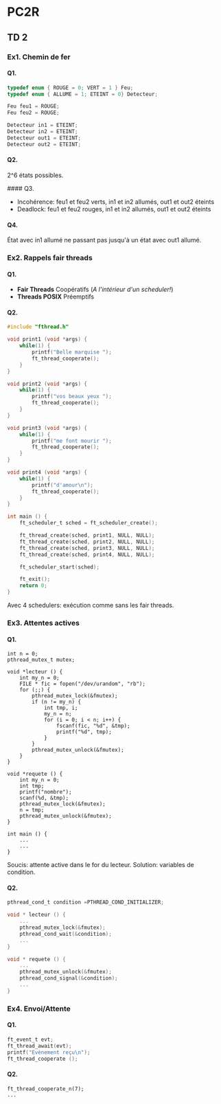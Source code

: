 # PC2R
## TD 2
### Ex1. Chemin de fer
#### Q1.
```c
typedef enum { ROUGE = 0; VERT = 1 } Feu;
typedef enum { ALLUME = 1; ETEINT = 0} Detecteur;

Feu feu1 = ROUGE;
Feu feu2 = ROUGE;

Detecteur in1 = ETEINT;
Detecteur in2 = ETEINT;
Detecteur out1 = ETEINT;
Detecteur out2 = ETEINT;
```
#### Q2.
2^6 états possibles.

#### Q3.
* Incohérence: feu1 et feu2 verts, in1 et in2 allumés, out1 et out2 éteints
* Deadlock: feu1 et feu2 rouges, in1 et in2 allumés, out1 et out2 éteints

#### Q4.
État avec in1 allumé ne passant pas jusqu'à un état avec out1 allumé.

### Ex2. Rappels fair threads
#### Q1.
* **Fair Threads** Coopératifs (*A l'intérieur d'un scheduler!*)
* **Threads POSIX** Préemptifs

#### Q2.
```c
#include "fthread.h"

void print1 (void *args) {
    while(1) {
        printf("Belle marquise ");
        ft_thread_cooperate();
    }
}

void print2 (void *args) {
    while(1) {
        printf("vos beaux yeux ");
        ft_thread_cooperate();
    }
}

void print3 (void *args) {
    while(1) {
        printf("me font mourir ");
        ft_thread_cooperate();
    }
}

void print4 (void *args) {
    while(1) {
        printf("d'amour\n");
        ft_thread_cooperate();
    }
}

int main () {
    ft_scheduler_t sched = ft_scheduler_create();

    ft_thread_create(sched, print1, NULL, NULL);
    ft_thread_create(sched, print2, NULL, NULL);
    ft_thread_create(sched, print3, NULL, NULL);
    ft_thread_create(sched, print4, NULL, NULL);

    ft_scheduler_start(sched);

    ft_exit();
    return 0;
}
```
Avec 4 schedulers: exécution comme sans les fair threads.

### Ex3. Attentes actives
#### Q1.
```
int n = 0;
pthread_mutex_t mutex;

void *lecteur () {
    int my_n = 0;
    FILE * fic = fopen("/dev/urandom", "rb");
    for (;;) {
        pthread_mutex_lock(&fmutex);
        if (n != my_n) {
            int tmp, i;
            my_n = n;
            for (i = 0; i < n; i++) {
                fscanf(fic, "%d", &tmp);
                printf("%d", tmp);
            }
        }
        pthread_mutex_unlock(&fmutex);
    }
}

void *requete () {
    int my_n = 0;
    int tmp;
    printf("nombre");
    scanf(%d, &tmp);
    pthread_mutex_lock(&fmutex);
    n = tmp;
    pthread_mutex_unlock(&fmutex);
}

int main () {
    ...
    ...
}
```
Soucis: attente active dans le for du lecteur.
Solution: variables de condition.

#### Q2.
```c
pthread_cond_t condition =PTHREAD_COND_INITIALIZER;

void * lecteur () {
    ...
    pthread_mutex_lock(&fmutex);
    pthread_cond_wait(&condition);
    ...
}

void * requete () {
    ...
    pthread_mutex_unlock(&fmutex);
    pthread_cond_signal(&condition);
    ...
}
```

### Ex4. Envoi/Attente
#### Q1.
```c
ft_event_t evt;
ft_thread_await(evt);
printf("Evènement reçu\n");
ft_thread_cooperate ();
```
#### Q2.
```
ft_thread_cooperate_n(7);
...
```
